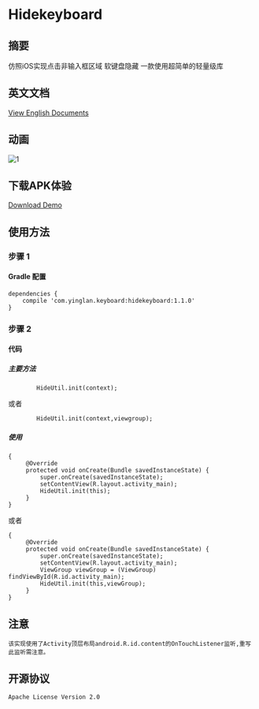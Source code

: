 # Hidekeyboard
## 摘要 
仿照iOS实现点击非输入框区域 软键盘隐藏 一款使用超简单的轻量级库

## 英文文档
[View English Documents](https://github.com/yingLanNull/HideKeyboard)

## 动画
![1](https://github.com/yingLanNull/HideKeyboard/blob/master/show/show.gif)

## 下载APK体验
[Download Demo](https://github.com/yingLanNull/HideKeyboard/blob/master/show/demo-debug.apk)

## 使用方法
### 步骤 1
#### Gradle 配置
```
dependencies {
    compile 'com.yinglan.keyboard:hidekeyboard:1.1.0'
}
```

### 步骤 2

#### 代码

##### 主要方法

```
		HideUtil.init(context);
```
或者	
```
		HideUtil.init(context,viewgroup);
```

##### 使用
```
{
	 @Override
     protected void onCreate(Bundle savedInstanceState) {
         super.onCreate(savedInstanceState);
         setContentView(R.layout.activity_main);
         HideUtil.init(this);
     }
}

```
或者
```
{
	 @Override
     protected void onCreate(Bundle savedInstanceState) {
         super.onCreate(savedInstanceState);
         setContentView(R.layout.activity_main);
         ViewGroup viewGroup = (ViewGroup) findViewById(R.id.activity_main);
         HideUtil.init(this,viewGroup);
     }
}

```
## 注意

```
该实现使用了Activity顶层布局android.R.id.content的OnTouchListener监听,重写此监听需注意。
```

## 开源协议

    Apache License Version 2.0


